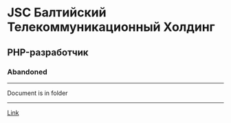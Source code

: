# JSC Балтийский Телекоммуникационный Холдинг

## PHP-разработчик

### Abandoned

---

Document is in folder

---

[Link](https://hh.ru/vacancy/88004302)